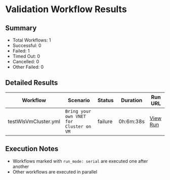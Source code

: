 # Validation Workflow Results

## Summary
- Total Workflows: 1
- Successful: 0
- Failed: 1
- Timed Out: 0
- Cancelled: 0
- Other Failed: 0

## Detailed Results

| Workflow | Scenario | Status | Duration | Run URL |
|----------|----------|---------|-----------|----------|
| testWlsVmCluster.yml | `Bring your own VNET for Cluster on VM` | failure | 0h:6m:38s | [View Run](https://github.com/azure-javaee/weblogic-azure/actions/runs/16640260948) |


## Execution Notes
- Workflows marked with `run_mode: serial` are executed one after another
- Other workflows are executed in parallel

